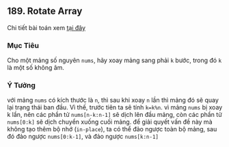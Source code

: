 ## 189. Rotate Array

Chi tiết bài toán xem [tại đây](https://leetcode.com/problems/rotate-array/description/)

### Mục Tiêu
Cho một mảng số nguyên `nums`, hãy xoay mảng sang phải `k` bước, trong đó `k` là một số không âm.

### Ý Tưởng
với mảng `nums` có kích thước là `n`, thì sau khi xoay `n` lần thì mảng đó sẽ quay lại trạng thái ban đầu.
Vì thế, trước tiên ta sẽ tính `k=k%n`.
vì mảng `nums` bị xoay k lần, nên các phần tử `nums[n-k:n-1]` sẽ dịch lên đầu mảng, còn các phần tử `nums[0:k]` sẽ dịch chuyển xuống cuối mảng.
để giải quyết vấn đề này mà không tạo thêm bộ nhớ (`in-place`), 
ta có thể đảo ngược toàn bộ mảng, sau đó đảo ngược `nums[0:k-1]`, và đảo ngược `nums[k:n-1]`
